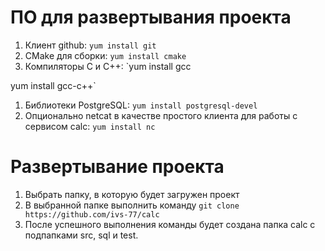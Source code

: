 # ПО для развертывания проекта
1. Клиент github: `yum install git`
1. CMake для сборки: `yum install cmake`
1. Компиляторы C и C++:
`yum install gcc

yum install gcc-c++`
1. Библиотеки PostgreSQL: 
`yum install postgresql-devel`
1. Опционально netcat в качестве простого клиента для работы с сервисом calc: 
`yum install nc`
# Развертывание проекта
1. Выбрать папку, в которую будет загружен проект
1. В выбранной папке выполнить команду 
`git clone https://github.com/ivs-77/calc`
1. После успешного выполнения команды будет создана папка calc с подпапками src, sql и test.
